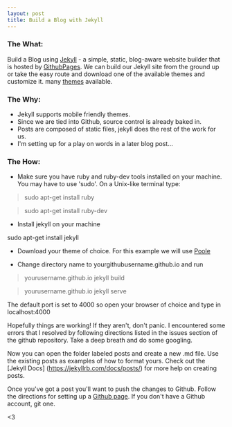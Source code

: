 ```yaml
---
layout: post
title: Build a Blog with Jekyll
---
```


### The What:
Build a Blog using [Jekyll](https://jekyllrb.com) - a simple, static, blog-aware
website builder that is hosted by [GithubPages](https://pages.github.com). We
can build our Jekyll site from the ground up or take the easy route and download
 one of the available themes and customize it.
many [themes](https://github.com/jekyll/jekyll/wiki/Themes) available.

### The Why:
* Jekyll supports mobile friendly themes.
* Since we are tied into Github, source control is already baked in.
* Posts are composed of static files, jekyll does the rest of the work for us.
* I'm setting up for a play on words in a later blog post...

### The How:
* Make sure you have ruby and ruby-dev tools installed on your machine. You
may have to use 'sudo'. On a Unix-like terminal type:

> sudo apt-get install ruby

> sudo apt-get install ruby-dev


* Install jekyll on your machine
<div class="message">
sudo apt-get install jekyll
</div>

* Download your theme of choice. For this example we will use
[Poole](https://github.com/poole/poole)

* Change directory name to yourgithubusername.github.io and run

> yourusername.github.io jekyll build

> yourusername.github.io jekyll serve


The default port is set to 4000 so open your browser of choice and type in
localhost:4000

Hopefully things are working! If they aren't, don't panic. I encountered some
errors that I resolved by following directions listed in the issues section
of the github repository. Take a deep breath and do some googling.

Now you can open the folder labeled posts and create a new .md file. Use the
existing posts as examples of how to format yours. Check out the [Jekyll Docs]
(https://jekyllrb.com/docs/posts/) for more help on creating posts.

Once you've got a post you'll want to push the changes to Github. Follow the
directions for setting up a [Github page](https://pages.github.com). If you
don't have a Github account, git one.

<3
